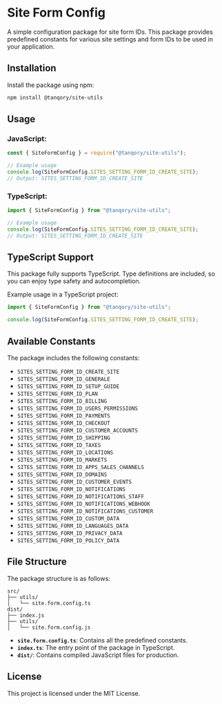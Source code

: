 # Site Form Config

A simple configuration package for site form IDs. This package provides predefined constants for various site settings and form IDs to be used in your application.

## Installation

Install the package using npm:

```bash
npm install @tanqory/site-utils
```

## Usage

### JavaScript:

```javascript
const { SiteFormConfig } = require("@tanqory/site-utils");

// Example usage
console.log(SiteFormConfig.SITES_SETTING_FORM_ID_CREATE_SITE);
// Output: SITES_SETTING_FORM_ID_CREATE_SITE
```

### TypeScript:

```typescript
import { SiteFormConfig } from "@tanqory/site-utils";

// Example usage
console.log(SiteFormConfig.SITES_SETTING_FORM_ID_CREATE_SITE);
// Output: SITES_SETTING_FORM_ID_CREATE_SITE
```

## TypeScript Support

This package fully supports TypeScript. Type definitions are included, so you can enjoy type safety and autocompletion.

Example usage in a TypeScript project:

```typescript
import { SiteFormConfig } from "@tanqory/site-utils";

console.log(SiteFormConfig.SITES_SETTING_FORM_ID_CREATE_SITE);
```

## Available Constants

The package includes the following constants:

- `SITES_SETTING_FORM_ID_CREATE_SITE`
- `SITES_SETTING_FORM_ID_GENERALE`
- `SITES_SETTING_FORM_ID_SETUP_GUIDE`
- `SITES_SETTING_FORM_ID_PLAN`
- `SITES_SETTING_FORM_ID_BILLING`
- `SITES_SETTING_FORM_ID_USERS_PERMISSIONS`
- `SITES_SETTING_FORM_ID_PAYMENTS`
- `SITES_SETTING_FORM_ID_CHECKOUT`
- `SITES_SETTING_FORM_ID_CUSTOMER_ACCOUNTS`
- `SITES_SETTING_FORM_ID_SHIPPING`
- `SITES_SETTING_FORM_ID_TAXES`
- `SITES_SETTING_FORM_ID_LOCATIONS`
- `SITES_SETTING_FORM_ID_MARKETS`
- `SITES_SETTING_FORM_ID_APPS_SALES_CHANNELS`
- `SITES_SETTING_FORM_ID_DOMAINS`
- `SITES_SETTING_FORM_ID_CUSTOMER_EVENTS`
- `SITES_SETTING_FORM_ID_NOTIFICATIONS`
- `SITES_SETTING_FORM_ID_NOTIFICATIONS_STAFF`
- `SITES_SETTING_FORM_ID_NOTIFICATIONS_WEBHOOK`
- `SITES_SETTING_FORM_ID_NOTIFICATIONS_CUSTOMER`
- `SITES_SETTING_FORM_ID_CUSTOM_DATA`
- `SITES_SETTING_FORM_ID_LANGUAGES_DATA`
- `SITES_SETTING_FORM_ID_PRIVACY_DATA`
- `SITES_SETTING_FORM_ID_POLICY_DATA`

## File Structure

The package structure is as follows:

```
src/
├── utils/
│   └── site.form.config.ts
dist/
├── index.js
├── utils/
│   └── site.form.config.js
```

- **`site.form.config.ts`**: Contains all the predefined constants.
- **`index.ts`**: The entry point of the package in TypeScript.
- **`dist/`**: Contains compiled JavaScript files for production.

## License

This project is licensed under the MIT License.
